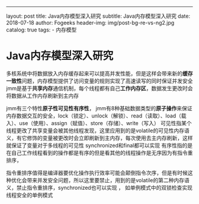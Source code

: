 ---
layout:  post
title:		Java内存模型深入研究
subtitle:		Java内存模型深入研究
date:     2018-07-18
author:   Fogeeks
header-img: img/post-bg-re-vs-ng2.jpg
catalog: true
tags:
    - 内存模型
 
#	Java内存模型深入研究
 
 多核系统中将数据放入内存缓存起来可以提高并发性能，但是这样会带来新的**缓存一致性**问题，内存模型提供了访问变量的规则实现了高速读写的同时保证并发安全
 jmm是基于**共享内存**通信机制，每个线程都有自己**工作内存区**，数据发生更改时会将数据从工作内存刷新到主内存
 
 jmm有三个特性**原子性可见性有序性**，
  jmm有8种基础数据类型的**原子操作**来保证内存数据交互的安全，lock（锁定）、unlock（解锁）、read（读取）、load（载入）、use（使用）、assign（赋值）、store（存储）、write（写入）
  可见性指某个线程更改了共享变量会被其他线程发现，这里应用到的是volatile的可见性内存语义，有它修饰的变量被更改时会立即刷新到主内存，每次使用去主内存刷新，这样就保证了变量对于多线程的可见性 synchronized和final都可以实现
  有序性指的是在自己工作线程看到的操作都是有序的但是看其他的线程操作是无序因为有指令重排序，
  
  指令重排序值得是编译器要优化操作执行效率可能会颠倒指令次序，但是有时候这种优化会带来并发安全问题，所以这里要禁止，用到的是volatile的第二种内存语义，禁止指令重排序，synchronized也可以实现 ， 如单例模式中的双锁检查实现线程安全的单例模式
  
  
  
  
 
 
 
 
 
 
 
 
 
 
 